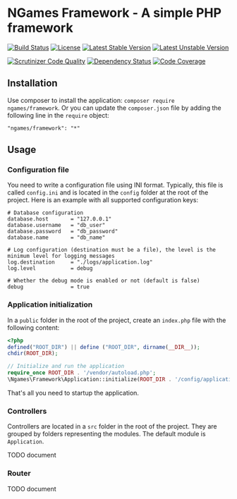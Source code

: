 # NGames Framework - A simple PHP framework
[![Build Status](https://travis-ci.org/nbraquart/ngames-framework.svg?branch=master)](https://travis-ci.org/nbraquart/ngames-framework)
[![License](https://poser.pugx.org/ngames/framework/license.png)](https://packagist.org/packages/ngames/framework)
[![Latest Stable Version](https://poser.pugx.org/ngames/framework/v/stable)](https://packagist.org/packages/ngames/framework)
[![Latest Unstable Version](https://poser.pugx.org/ngames/framework/v/unstable)](https://packagist.org/packages/ngames/framework)

[![Scrutinizer Code Quality](https://scrutinizer-ci.com/g/nbraquart/ngames-framework/badges/quality-score.png?b=master)](https://scrutinizer-ci.com/g/nbraquart/ngames-framework/?branch=master)
[![Dependency Status](https://www.versioneye.com/user/projects/57a6665e0f6400003353f33b/badge.svg?style=flat-square)](https://www.versioneye.com/user/projects/57a6665e0f6400003353f33b)
[![Code Coverage](https://scrutinizer-ci.com/g/nbraquart/ngames-framework/badges/coverage.png?b=master)](https://scrutinizer-ci.com/g/nbraquart/ngames-framework/?branch=master)

## Installation
Use composer to install the application: `composer require ngames/framework`. Or you can update the `composer.json` file by adding the following line in the `require` object:

    "ngames/framework": "*"

## Usage
### Configuration file
You need to write a configuration file using INI format. Typically, this file is called `config.ini` and is located in the `config` folder at the root of the project. Here is an example with all supported configuration keys:

    # Database configuration
    database.host       = "127.0.0.1"
    database.username   = "db_user"
    database.password   = "db_password"
    database.name       = "db_name"
    
    # Log configuration (destination must be a file), the level is the minimum level for logging messages
    log.destination     = "./logs/application.log"
    log.level           = debug
    
    # Whether the debug mode is enabled or not (default is false)
    debug               = true

### Application initialization
In a `public` folder in the root of the project, create an `index.php` file with the following content:

```php
<?php
defined("ROOT_DIR") || define ("ROOT_DIR", dirname(__DIR__));
chdir(ROOT_DIR);

// Initialize and run the application
require_once ROOT_DIR . '/vendor/autoload.php';
\Ngames\Framework\Application::initialize(ROOT_DIR . '/config/application.ini')->run();
```

That's all you need to startup the application.

### Controllers
Controllers are located in a `src` folder in the root of the project. They are grouped by folders representing the modules. The default module is `Application`.

TODO document

### Router
TODO document